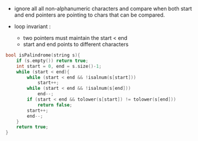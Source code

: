- ignore all all non-alphanumeric characters and compare when both start and end pointers are pointing to chars that can be compared.

- loop invariant : 
    - two pointers must maintain the start < end 
    - start and end points to different characters 


```cpp
bool isPalindrome(string s){
    if (s.empty()) return true;
    int start = 0, end = s.size()-1;
    while (start < end){
        while (start < end && !isalnum(s[start]))
            start++;
        while (start < end && !isalnum(s[end]))
            end--;
        if (start < end && tolower(s[start]) != tolower(s[end]))
            return false;
        start++;
        end--;
    }
    return true;
}
```
